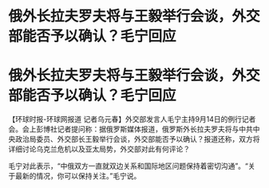 # 俄外长拉夫罗夫将与王毅举行会谈，外交部能否予以确认？毛宁回应

# 俄外长拉夫罗夫将与王毅举行会谈，外交部能否予以确认？毛宁回应

【环球时报-环球网报道
记者乌元春】外交部发言人毛宁主持9月14日的例行记者会。会上彭博社记者提问称：据俄罗斯媒体报道，俄罗斯外长拉夫罗夫将与中共中央政治局委员、外交部长王毅举行会谈，外交部能否予以确认？报道还称，双方将详细讨论乌克兰危机以及亚太局势，外交部对此有何评论？

毛宁对此表示，“中俄双方一直就双边关系和国际地区问题保持着密切沟通”。“关于最新的情况，你可以保持关注。”毛宁说。

